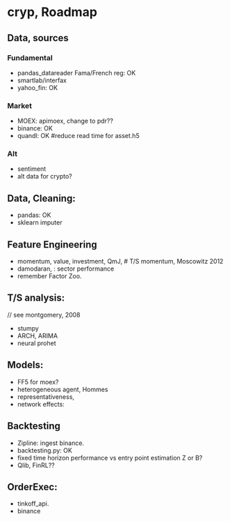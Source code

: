 # cryp, Roadmap

## Data, sources
### Fundamental
* pandas_datareader Fama/French reg: OK
* smartlab/interfax
* yahoo_fin: OK

### Market
* MOEX: apimoex, change to pdr??
* binance: OK
* quandl: OK #reduce read time for asset.h5


### Alt
* sentiment
* alt data for crypto?

## Data, Cleaning:
* pandas: OK
* sklearn imputer

## Feature Engineering
* momentum, value, investment, QmJ, # T/S momentum, Moscowitz 2012
* damodaran, : sector performance
* remember Factor Zoo.

## T/S analysis: 
// see montgomery, 2008
* stumpy
* ARCH, ARIMA
* neural prohet

## Models:
* FF5 for moex?
* heterogeneous agent, Hommes
* representativeness, 
* network effects:  

## Backtesting
* Zipline: ingest binance.
* backtesting.py: OK
* fixed time horizon performance vs entry point estimation
Z or B?
* Qlib, FinRL??

## OrderExec:
* tinkoff_api.
* binance
